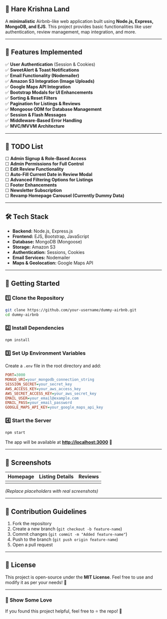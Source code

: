 ## 🏡 Hare Krishna Land

A **minimalistic** Airbnb-like web application built using **Node.js, Express, MongoDB, and EJS**. This project provides basic functionalities like user authentication, review management, map integration, and more.

---

## 🚀 Features Implemented

✅ **User Authentication** (Session & Cookies)\
✅ **SweetAlert & Toast Notifications**\
✅ **Email Functionality (Nodemailer)**\
✅ **Amazon S3 Integration (Image Uploads)**\
✅ **Google Maps API Integration**\
✅ **Bootstrap Modals for UI Enhancements**\
✅ **Sorting & Reset Filters**\
✅ **Pagination for Listings & Reviews**\
✅ **Mongoose ODM for Database Management**\
✅ **Session & Flash Messages**\
✅ **Middleware-Based Error Handling**\
✅ **MVC/MVVM Architecture**

---

## 📌 TODO List

☐ **Admin Signup & Role-Based Access**\
☐ **Admin Permissions for Full Control**\
☐ **Edit Review Functionality**\
☐ **Auto-Fill Current Date in Review Modal**\
☐ **Advanced Filtering Options for Listings**\
☐ **Footer Enhancements**\
☐ **Newsletter Subscription**\
☐ **Revamp Homepage Carousel (Currently Dummy Data)**

---

## 🛠 Tech Stack

- **Backend:** Node.js, Express.js
- **Frontend:** EJS, Bootstrap, JavaScript
- **Database:** MongoDB (Mongoose)
- **Storage:** Amazon S3
- **Authentication:** Sessions, Cookies
- **Email Services:** Nodemailer
- **Maps & Geolocation:** Google Maps API

---

## 🚀 Getting Started

### 1️⃣ Clone the Repository

```bash
git clone https://github.com/your-username/dummy-airbnb.git
cd dummy-airbnb
```

### 2️⃣ Install Dependencies

```bash
npm install
```

### 3️⃣ Set Up Environment Variables

Create a `.env` file in the root directory and add:

```ini
PORT=3000
MONGO_URI=your_mongodb_connection_string
SESSION_SECRET=your_secret_key
AWS_ACCESS_KEY=your_aws_access_key
AWS_SECRET_ACCESS_KEY=your_aws_secret_key
EMAIL_USER=your_email@example.com
EMAIL_PASS=your_email_password
GOOGLE_MAPS_API_KEY=your_google_maps_api_key
```

### 4️⃣ Start the Server

```bash
npm start
```

The app will be available at **[http://localhost:3000](http://localhost:3000)** 🎉

---

## 📸 Screenshots

| Homepage | Listing Details | Reviews |
| -------- | --------------- | ------- |
|          |                 |         |

*(Replace placeholders with real screenshots)*

---

## 🤝 Contribution Guidelines

1. Fork the repository
2. Create a new branch (`git checkout -b feature-name`)
3. Commit changes (`git commit -m "Added feature-name"`)
4. Push to the branch (`git push origin feature-name`)
5. Open a pull request

---

## 🐝 License

This project is open-source under the **MIT License**. Feel free to use and modify it as per your needs! 🎉

---

### 🌟 Show Some Love

If you found this project helpful, feel free to ⭐ the repo! 🚀

